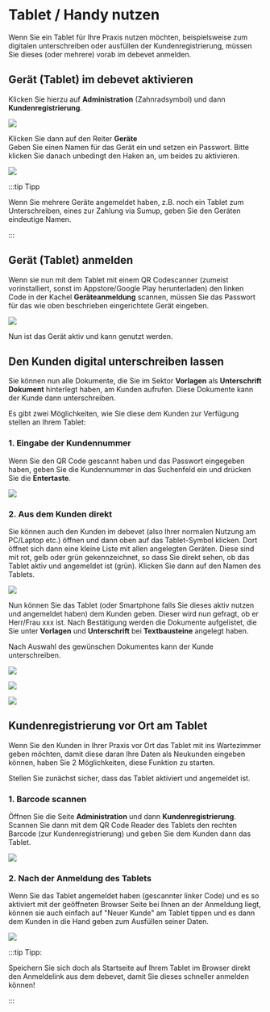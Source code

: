 # Tablet / Handy nutzen

Wenn Sie ein Tablet für Ihre Praxis nutzen möchten, beispielsweise zum digitalen unterschreiben oder ausfüllen der Kundenregistrierung,
müssen Sie dieses (oder mehrere) vorab im debevet anmelden.  

## Gerät (Tablet) im debevet aktivieren

Klicken Sie hierzu auf
**Administration** (Zahnradsymbol) und dann **Kundenregistrierung**.

![](../../static/img/erweiterungen/geraete_registrierung1.png)

Klicken Sie dann auf den Reiter **Geräte**   
Geben Sie einen Namen für das Gerät ein und setzen ein Passwort. Bitte klicken Sie danach unbedingt den Haken an, um beides zu aktivieren.

![](../../static/img/erweiterungen/geraete_registrierung2.png)

:::tip   Tipp

Wenn Sie mehrere Geräte angemeldet haben, z.B. noch ein Tablet zum Unterschreiben, eines zur Zahlung via Sumup, geben Sie den Geräten eindeutige Namen.

:::

## Gerät (Tablet) anmelden 

Wenn sie nun mit dem Tablet mit einem QR Codescanner (zumeist vorinstalliert, sonst im Appstore/Google Play herunterladen) den linken 
Code in der Kachel  **Geräteanmeldung** scannen, müssen Sie das Passwort für das wie oben beschrieben eingerichtete Gerät eingeben.  

![](../../static/img/Admin/tablet_anmeldung.png)

Nun ist das Gerät aktiv und kann genutzt werden. 

## Den Kunden digital unterschreiben lassen  

Sie können nun alle Dokumente, die Sie im Sektor **Vorlagen** als **Unterschrift Dokument** hinterlegt haben, am Kunden aufrufen. 
Diese Dokumente kann der Kunde dann unterschreiben.  

Es gibt zwei Möglichkeiten, wie Sie diese dem Kunden zur Verfügung stellen an Ihrem Tablet:

### 1. Eingabe der Kundennummer  

Wenn Sie den QR Code gescannt haben und das Passwort eingegeben haben, geben Sie die Kundennummer in das Suchenfeld ein und drücken Sie die **Entertaste**.  

![](../../static/img/Admin/tablet_neukunde.png)

### 2. Aus dem Kunden direkt  

Sie können auch den Kunden im debevet (also Ihrer normalen Nutzung am PC/Laptop etc.) öffnen und dann oben auf das Tablet-Symbol klicken.
Dort öffnet sich dann eine kleine Liste mit allen angelegten Geräten. Diese sind mit rot, gelb oder grün gekennzeichnet, so dass Sie direkt sehen,
ob das Tablet aktiv und angemeldet ist (grün). Klicken Sie dann auf den Namen des Tablets.  

![](../../static/img/Admin/tablet_nutzung2.png)  

Nun können Sie das Tablet (oder Smartphone falls Sie dieses aktiv nutzen und angemeldet haben) dem Kunden geben. Dieser wird nun gefragt, ob er
Herr/Frau xxx ist. Nach Bestätigung werden die Dokumente aufgelistet, die Sie unter **Vorlagen** und **Unterschrift** bei **Textbausteine** angelegt haben.

Nach Auswahl des gewünschen Dokumentes kann der Kunde unterschreiben.

![](../../static/img/Admin/tablet_nutzung_kunde.png)  

![](../../static/img/Admin/tablet_docs.png)  

![](../../static/img/Admin/tablet_unterschrift.png)

## Kundenregistrierung vor Ort am Tablet  

Wenn Sie den Kunden in Ihrer Praxis vor Ort das Tablet mit ins Wartezimmer geben möchten, damit diese daran Ihre Daten als Neukunden
eingeben können, haben Sie 2 Möglichkeiten, diese Funktion zu starten.

Stellen Sie zunächst sicher, dass das Tablet aktiviert und angemeldet ist. 

### 1. Barcode scannen  

Öffnen Sie die Seite **Administration** und dann **Kundenregistrierung**. Scannen Sie dann mit dem QR Code Reader des Tablets den rechten
Barcode (zur Kundenregistrierung) und geben Sie dem Kunden dann das Tablet.

![](../../static/img/Admin/tablet_scan_zur_reg.png)

### 2. Nach der Anmeldung des Tablets

Wenn Sie das Tablet angemeldet haben (gescannter linker Code) und es so aktiviert mit der geöffneten Browser Seite bei Ihnen an der
Anmeldung liegt, können sie auch einfach auf "Neuer Kunde" am Tablet tippen und es dann dem Kunden in die Hand geben zum Ausfüllen seiner Daten.  

![](../../static/img/Admin/tablet_neukunde.png)  

:::tip Tipp:

Speichern Sie sich doch als Startseite auf Ihrem Tablet im Browser direkt den Anmeldelink aus dem debevet, damit Sie dieses schneller
anmelden können!  

:::   


